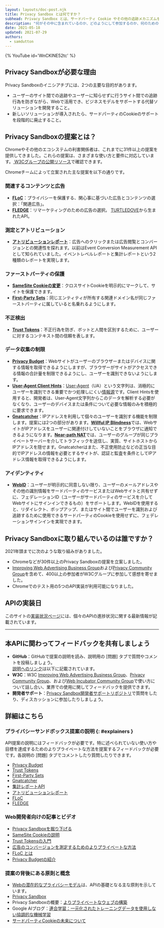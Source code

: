 ```yaml
---
layout: layouts/doc-post.njk
title: Privacy Sandbox とは何ですか？
subhead: Privacy Sandbox とは、サードパーティ Cookie やその他の追跡メカニズムを使用せずにクロスサイトのユース ケースに対応するための一連の提案のことを指しています。
description: "何がその中に含まれているのか、どのようにして参加するのか、何のためのものなのか。"
date: 2021-05-18
updated: 2021-07-29
authors:
  - samdutton
---
```



{% YouTube id='WnCKlNE52tc' %}

## Privacy Sandboxが必要な理由

Privacy Sandboxのイニシアチブには、2つの主要な目的があります。

- ユーザーのサイト間での追跡やユーザーに知らせずに行うサイト間での追跡行為を防ぎながら、Webで活用でき、ビジネスモデルをサポートする代替ソリューションを開発すること。
- 新しいソリューションが導入されたら、サードパーティのCookieのサポートを段階的に廃止すること。

## Privacy Sandboxの提案とは？

Chromeやその他のエコシステムの利害関係者は、これまでに31件以上の提案を提供してきました。これらの提案は、さまざまな使い方と要件に対応しています。<a href="https://github.com/w3c/web-advertising#ideas-and-proposals-links-outside-this-repo" data-md-type="link"> W3Cグループの公開リソース</a>で確認できます。

Chromeチームによって立案された主な提案を以下の通りです。

### 関連するコンテンツと広告

- [**FLoC**](/docs/privacy-sandbox/floc)：プライバシーを保護する、関心事に基づいた広告とコンテンツの選択：「関連広告」。
- [**FLEDGE**](/docs/privacy-sandbox/fledge)：リマーケティングのための広告の選択。 [TURTLEDOVE](https://github.com/WICG/turtledove)から生まれたAPI。

### 測定とアトリビューション

- [**アトリビューションレポート**](/docs/privacy-sandbox/attribution-reporting)：広告へのクリックまたは広告閲覧とコンバージョンとの関連性を探れます。以前はEvent Conversion Measurement APIとして知られていました。イベントレベルレポートと集計レポートという2種類のレポートを実現します。

### ファーストパーティの保護

- [**SameSite Cookieの変更**](https://web.dev/samesite-cookies-explained/)：クロスサイトCookieを明示的にマークして、サイトを保護できます。
- [**First-Party Sets**](/docs/privacy-sandbox/first-party-sets)：同じエンティティが所有する関連ドメイン名が同じファーストパーティに属していると名乗れるようにします。

### 不正検出

- [**Trust Tokens**](/docs/privacy-sandbox/trust-tokens)：不正行為を防ぎ、ボットと人間を区別するために、ユーザーに対するコンテキスト間の信頼を表します。

### データ収集の制限

- [**Privacy Budget**](https://www.youtube.com/watch?v=0STgfjSA6T8)：Webサイトがユーザーのブラウザーまたはデバイスに関する情報を取得できるようにしますが、ブラウザーがサイトがアクセスできる情報の合計量を制限できるようにし、ユーザーを識別できないようにします。
- [**User-Agent Client Hints**](https://web.dev/user-agent-client-hints/)：[User-Agent](https://developer.mozilla.org/docs/Web/HTTP/Headers/User-Agent)（UA）という文字列は、消極的にユーザーを識別できる重要でかつ処理しにくい[情報源](https://w3c.github.io/fingerprinting-guidance/#passive)です。Client Hintsを使用すると、開発者は、User-Agent文字列からこのデータを解析する必要がなくなり、ユーザーのデバイスまたは条件について必要な情報のみを積極的に要求できます。
- [**Gnatcatcher**](https://github.com/bslassey/ip-blindness)：IPアドレスを利用して個々のユーザーを識別する機能を制限します。提案には2つの部分があります。[<strong data-md="">Willful IP Blindness</strong>](https://github.com/bslassey/ip-blindness/blob/master/willful_ip_blindness.md)では、WebサイトがIPアドレスをユーザーに関連付けしていないことをブラウザに通知できるようになります。[<strong data-md-type="double_emphasis">Near-path NAT</strong>](https://github.com/bslassey/ip-blindness/blob/master/near_path_nat.md)では、ユーザーのグループが同じプライベートサーバーを介してトラフィックを送信し、実質、サイトホストからIPアドレスを隠せます。Gnatcatcherはまた、不正使用防止などの正当な目的でIPアドレスの情報を必要とするサイトが、認証と監査を条件としてIPアドレス情報を取得できるようにします。

### アイデンティティ

- [**WebID**](https://github.com/WICG/WebID)：ユーザーが明示的に同意しない限り、ユーザーのメールアドレスやその他の識別情報をサードパーティのサービスまたはWebサイトと共有せずに、フェデレーションID（ユーザーがサードパーティのサービスを介してWebサイトにサインインできるもの）をサポートします。WebIDを使用すると、リダイレクト、ポップアップ、またはサイト間でユーザーを識別および追跡するために使用できるサードパーティのCookieを使用せずに、フェデレーションサインインを実現できます。

## Privacy Sandboxに取り組んでいるのは誰ですか？

2021年頭までに次のような取り組みがありました。

- Chromeなどが30件以上のPrivacy Sandboxの提案を立案しました。
- [Improving Web Advertising Business Group](https://www.w3.org/community/web-adv/participants)および[Privacy Community Group](https://www.w3.org/community/privacycg/participants)を含めて、400以上の参加者がW3Cグループに参加して感想を寄せました。
- Chromeでのテスト用の5つのAPI実装が利用可能になりました。

## APIの実装日

このサイトの[実装状況ページ](/docs/privacy-sandbox/status/)には、個々のAPIの進捗状況に関する最新情報が記載されています。

---

## 本APIに関わってフィードバックを共有しましょう

- **GitHub**：GitHubで提案の説明を読み、説明用の [問題] タブで質問やコメントを投稿しましょう。<br> [説明へのリンク](#explainers)は以下に記載されています。
- **W3C**：W3C <a href="https://www.w3.org/community/web-adv/" data-md-type="link">Improving Web Advertising Business Group</a>、[Privacy Community Group](https://www.w3.org/community/privacycg/participants)、および[Web Incubator Community Group](https://github.com/WICG)で使い方について話し合い、業界での使用に関してフィードバックを提供できます。
- **開発者サポート**：[Privacy Sandbox開発者サポートリポジトリ](https://github.com/GoogleChromeLabs/privacy-sandbox-dev-support)で質問をしたり、ディスカッションに参加したりしましょう。

## 詳細はこちら

### プライバシーサンドボックス提案の説明 {: #explainers }

API提案の説明にはフィードバックが必要です。特に述べられていない使い方や目標を達成するためのよりプライベートな方法を提案するフィードバックが必要です。各説明の [問題] タブでコメントしたり質問したりできます。

- [Privacy Budget](https://github.com/bslassey/privacy-budget)
- [Trust Tokens](https://github.com/dvorak42/trust-token-api)
- [First-Party Sets](https://github.com/privacycg/first-party-sets)
- [Gnatcatcher](https://github.com/bslassey/ip-blindness)
- [集計レポートAPI](https://github.com/csharrison/aggregate-reporting-api)
- [アトリビューションレポート](https://github.com/csharrison/conversion-measurement-api)
- [FLoC](https://github.com/jkarlin/floc)
- [FLEDGE](https://github.com/michaelkleber/turtledove)

### Web開発者向けの記事とビデオ

- [Privacy Sandboxを掘り下げる](https://web.dev/digging-into-the-privacy-sandbox)
- [SameSite Cookieの説明](https://web.dev/samesite-cookies-explained/)
- [Trust Tokensの入門](https://web.dev/trust-tokens)
- [広告のコンバージョンを測定するためのよりプライベートな方法](https://web.dev/conversion-measurement/)
- [FLoC とは](https://web.dev/floc/)
- [Privacy Budgetの紹介](https://www.youtube.com/watch?v=0STgfjSA6T8)

### 提案の背後にある原則と概念

- [Webの潜在的なプライバシーモデル](https://github.com/michaelkleber/privacy-model)は、APIの基礎となる主な原則を示しています。
- [Privacy Sandbox](https://www.chromium.org/Home/chromium-privacy/privacy-sandbox)
- Privacy Sandboxの概要：[よりプライベートなウェブの構築](https://www.blog.google/products/chrome/building-a-more-private-web/)
- Google AIブログ：[連合学習：一元化されたトレーニングデータを使用しない協調的な機械学習](https://ai.googleblog.com/2017/04/federated-learning-collaborative.html)
- [サードパーティCookieの未来について](https://blog.chromium.org/2019/10/developers-get-ready-for-new.html)
